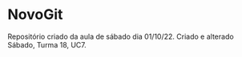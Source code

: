 # NovoGit
Repositório criado da aula de sábado dia 01/10/22.
Criado e alterado Sábado, Turma 18, UC7.

